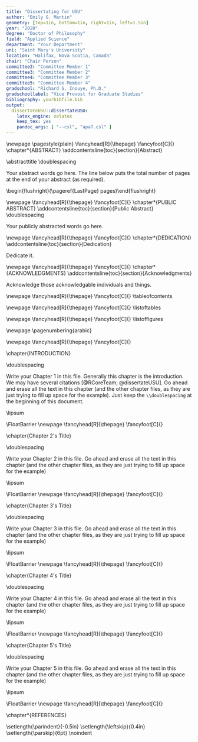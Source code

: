 ```yaml
---
title: "Dissertating for USU"
author: "Emily G. Mantin"
geometry: [top=1in, bottom=1in, right=1in, left=1.5in]
year: "2020"
degree: "Doctor of Philosophy"
field: "Applied Science"
department: "Your Department"
uni: "Saint Mary's University"
location: "Halifax, Nova Scotia, Canada"
chair: "Chair Person"
committee2: "Committee Member 1"
committee3: "Committee Member 2"
committee4: "Committee Member 3"
committee5: "Committee Member 4"
gradschool: "Richard S. Inouye, Ph.D."
gradschoollabel: "Vice Provost for Graduate Studies"
bibliography: yourbibfile.bib
output:
  dissertateUSU::dissertateUSU:
    latex_engine: xelatex
    keep_tex: yes
    pandoc_args: [ "--csl", "apa7.csl" ]
---
```





<!-- Abstract -->
\newpage
\pagestyle{plain} <!-- can use \pagestyle{fancy} for a horizontal line in header -->
\fancyhead[R]{\thepage}
\fancyfoot[C]{}
\chapter*{ABSTRACT}
\addcontentsline{toc}{section}{Abstract}

\abstracttitle
\doublespacing

Your abstract words go here. The line below puts the total number of pages at the end of your abstract (as required).

\begin{flushright}(\pageref{LastPage} pages)\end{flushright}


<!-- Public Abstract -->
\newpage
\fancyhead[R]{\thepage}
\fancyfoot[C]{}
\chapter*{PUBLIC ABSTRACT}
\addcontentsline{toc}{section}{Public Abstract}
\doublespacing

Your publicly abstracted words go here.


<!-- Dedication -->
\newpage
\fancyhead[R]{\thepage}
\fancyfoot[C]{}
\chapter*{DEDICATION}
\addcontentsline{toc}{section}{Dedication}

Dedicate it.


<!-- Acknowledgments -->
\newpage
\fancyhead[R]{\thepage}
\fancyfoot[C]{}
\chapter*{ACKNOWLEDGMENTS}
\addcontentsline{toc}{section}{Acknowledgments}

Acknowledge those acknowledgable individuals and things.


<!-- Front Matter -->
\newpage
\fancyhead[R]{\thepage}
\fancyfoot[C]{}
\tableofcontents

\newpage
\fancyhead[R]{\thepage}
\fancyfoot[C]{}
\listoftables

\newpage
\fancyhead[R]{\thepage}
\fancyfoot[C]{}
\listoffigures


\newpage
\pagenumbering{arabic}

<!-- Chapter 1 -->
\newpage
\fancyhead[R]{\thepage}
\fancyfoot[C]{}

\chapter{INTRODUCTION}


\doublespacing

Write your Chapter 1 in this file. Generally this chapter is the introduction. We may have several citations [@RCoreTeam; @dissertateUSU]. Go ahead and erase all the text in this chapter (and the other chapter files, as they are just trying to fill up space for the example). Just keep the `\\doublespacing` at the beginning of this document.

\lipsum




<!-- Chapter 2 -->
\FloatBarrier
\newpage
\fancyhead[R]{\thepage}
\fancyfoot[C]{}

\chapter{Chapter 2's Title}


\doublespacing

Write your Chapter 2 in this file. Go ahead and erase all the text in this chapter (and the other chapter files, as they are just trying to fill up space for the example)

\lipsum


<!-- Chapter 3 -->
\FloatBarrier
\newpage
\fancyhead[R]{\thepage}
\fancyfoot[C]{}

\chapter{Chapter 3's Title}


\doublespacing

Write your Chapter 3 in this file. Go ahead and erase all the text in this chapter (and the other chapter files, as they are just trying to fill up space for the example)

\lipsum


<!-- Chapter 4 -->
\FloatBarrier
\newpage
\fancyhead[R]{\thepage}
\fancyfoot[C]{}

\chapter{Chapter 4's Title}


\doublespacing

Write your Chapter 4 in this file. Go ahead and erase all the text in this chapter (and the other chapter files, as they are just trying to fill up space for the example)

\lipsum


<!-- Chapter 5 -->
\FloatBarrier
\newpage
\fancyhead[R]{\thepage}
\fancyfoot[C]{}

\chapter{Chapter 5's Title}


\doublespacing

Write your Chapter 5 in this file. Go ahead and erase all the text in this chapter (and the other chapter files, as they are just trying to fill up space for the example)

\lipsum


<!-- References -->
\FloatBarrier
\newpage
\fancyhead[R]{\thepage}
\fancyfoot[C]{}

\chapter*{REFERENCES}

\setlength{\parindent}{-0.5in}
\setlength{\leftskip}{0.4in}
\setlength{\parskip}{6pt}
\noindent

